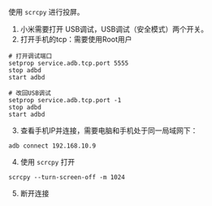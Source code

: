 使用 `scrcpy` 进行投屏。

1. 小米需要打开 USB调试，USB调试（安全模式）两个开关。
2. 打开手机的tcp：需要使用Root用户
```shell
# 打开调试端口
setprop service.adb.tcp.port 5555
stop adbd
start adbd

# 改回USB调试
setprop service.adb.tcp.port -1
stop adbd
start adbd
```
3. 查看手机IP并连接，需要电脑和手机处于同一局域网下：
```shell
adb connect 192.168.10.9
```
4. 使用 `scrcpy` 打开
```shell
scrcpy --turn-screen-off -m 1024
```
5. 断开连接